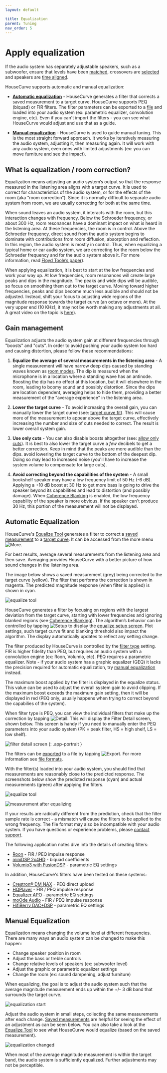 ```yaml
---
layout: default

title: Equalization
parent: Tuning
nav_order: 5
---
```



# Apply equalization
If the audio system has separately adjustable speakers, such as a subwoofer, ensure that levels have been [matched](match_levels.md), crossovers are [selected](crossover.md) and speakers are [time aligned](time_align.md).

HouseCurve supports automatic and manual equalization:

- [**Automatic equalization**](#automatic-equalization) - HouseCurve generates a filter that corrects a saved measurement to a target curve.  HouseCurve supports PEQ (biquad) or FIR filters.  The filter parameters can be exported to a [file](../manual/file_formats.md#filters) and loaded into your audio system (ex: parametric equalizer, convolution engine, etc).  Even if you can't import the filters - you can see what HouseCurve would adjust and use that as a guide.

- [**Manual equalization**](#manual-equalization) - HouseCurve is used to guide manual tuning.  This is the most straight forward approach.  It works by iteratively measuring the audio system, adjusting it, then measuring again.  It will work with any audio system, even ones with limited adjustments (ex: you can move furniture and see the impact).


## What is equalization / room correction?

Equalization means adjusting an audio system’s output so that the response measured in the listening area aligns with a target curve.  It is used to correct for characteristics of the audio system, or for the effects of the room (aka “room correction”).  Since it is normally difficult to separate audio system from room, we are usually correcting for both at the same time.

When sound leaves an audio system, it interacts with the room, but this interaction changes with frequency.  Below the Schroeder frequency, or about 300 Hz, room resonances have a dominant impact on what is heard in the listening area.  At these frequencies, the room is in control.  Above the Schroeder frequency, direct sound from the audio system begins to dominate with contributions from room diffusion, absorption and reflection.  In this region, the audio system is mostly in control.  Thus, when equalizing a typical home or car audio system, we are correcting for the room below the Schroeder frequency and for the audio system above it.  For more information, read [Floyd Toole’s paper](https://www.harman.com/documents/AudioScience_0.pdf)).

When applying equalization, it is best to start at the low frequencies and work your way up.  At low frequencies, room resonances will create large peaks and dips in the magnitude.  The peaks and wide dips will be audible, so focus on smoothing them out to the target curve.  Moving toward higher frequencies, peaks and dips become much less audible and should not be adjusted.  Instead, shift your focus to adjusting wide regions of the magnitude response towards the target curve (an octave or more).  At the very upper end (10 KHz), it may not be worth making any adjustments at all.  A great video on the topic is [here](https://www.youtube.com/watch?v=TwGd0aMn1wE)).


## Gain management

Equalization adjusts the audio system gain at different frequencies through "boosts" and "cuts".  In order to avoid pushing your audio system too hard and causing distortion, please follow these recommendations:

1. **Equalize the average of several measurements in the listening area** - A single measurement will have narrow deep dips caused by standing waves known as [room modes](https://en.wikipedia.org/wiki/Room_modes).  The dip is measured when the microphone is in a location where a standing wave has an antinode.  Boosting the dip has no effect at this location, but it will elsewhere in the room, leading to boomy sound and possibly distortion.  Since the dips are location dependent, averaging helps to hide them, providing a better measurement of the "average experience" in the listening area.

1. **Lower the target curve** - To avoid increasing the overall gain, you can manually lower the target curve (see: [target curve fit](../manual/plot_setup.md#target-curve-fit)).  This will cause more of the measurement to appear above the target curve, effectively increasing the number and size of cuts needed to correct.  The result is lower overall system gain.

1. **Use only cuts** - You can also disable boosts altogether (see: [allow only cuts](../manual/equalize_setup.md#allow-only-cuts)).  It is best to also lower the target curve a *few* decibels to get a better correction.  Keep in mind that the peaks are more audible than the dips. avoid lowering the target curve to the bottom of the deepest dip.  Doing so may lead to increased noise (you'll have to increase the system volume to compensate for large cuts).

1. **Avoid correcting beyond the capabilities of the system** - A small bookshelf speaker may have a low frequency limit of 50 Hz (-6 dB).  Applying a +10 dB boost at 30 Hz to get more bass is going to drive the speaker beyond its capabilities and lead to distortion (and possibly damage).  When [Coherence Blanking](../manual/plot_setup.md#coherence-blanking) is enabled, the low frequency capability of the speaker is more obvious.  If the speaker can't produce 30 Hz, this portion of the measurement will not be displayed.


## Automatic Equalization

HouseCurve's [Equalize Tool](../manual/equalize_tool.md) generates a filter to correct a [saved measurement](../manual/plot_setup.md#saved-measurement) to a [target curve](../manual/plot_setup.md#target-curve).  It can be accessed from the more menu <img src="/assets/img/more.png" alt="More" class="app-icon">.

For best results, average several measurements from the listening area and then save.  Averaging provides HouseCurve with a better picture of how sound changes in the listening area.

The image below shows a saved measurement (grey) being corrected to the target curve (yellow).  The filter that performs the correction is shown in magenta.  The predicted magnitude response (when filter is applied) is shown in cyan.

![equalize tool](/assets/img/equalize_biquads.png "Equalize tool showing correction filters and predicted output")

HouseCurve generates a filter by focusing on regions with the largest deviation from the target curve, starting with lower frequencies and ignoring blanked regions (see [Coherence Blanking](/../manual/plot_setup.md#coherence-blanking)).  The algorithm’s behavior can be controlled by tapping <img src="/assets/img/equalize_setup.png" alt="Setup" class="app-icon"> to display the [equalize setup screen](../manual/equalize_setup.md).  Plot settings, such target curve fit and blanking threshold also impact the algorithm.  The display automatically updates to reflect any setting change.

The filter produced by HouseCurve is controlled by the [filter type](../manual/equalize_setup.md#filter-type) setting.  FIR is higher fidelity than PEQ, but requires an audio system with a convolution engine (ex: Roon, Volumio, etc).  PEQ requires a parametric equalizer.  Note - if your audio system has a graphic equalizer (GEQ) it lacks the precision required for automatic equalization, try [manual equalization](#manual-equalization) instead.

The maximum boost applied by the filter is displayed in the equalize status.  This value can be used to adjust the overall system gain to avoid clipping.  If the maximum boost exceeds the maximum gain setting, then it will be displayed in red (PEQ only, usually happens when trying to correct beyond the capabilies of the system).

When filter type is PEQ, you can view the individual filters that make up the correction by tapping <img src="/assets/img/detail.png" alt="Detail" class="app-icon">.  This will display the Filter Detail screen, shown below.  This screen is handy if you need to manually enter the PEQ parameters into your audio system (PK = peak filter, HS = high shelf, LS = low shelf).

![filter detail screen](/assets/img/equalize_detail.png "Filter details can be imported into your audio system")
{: .app-portrait }

The filters can be [exported](../manual/filter_export.md) to a file by tapping <img src="/assets/img/export.png" alt="Export" class="app-icon">.  For more information see [file formats](../manual/file_formats.md#filters).

With the filter(s) loaded into your audio system, you should find that measurements are reasonably close to the predicted response.  The screenshots below show the predicted response (cyan) and actual measurements (green) after applying the filters.

![equalize tool](/assets/img/equalize_biquads_before.png "Equalize tool's predicted output")

![measurement after equalizing](/assets/img/equalize_measure_after.png "Measured results will be reasonably close to predicted")

If your results are radically different from the prediction, check that the filter sample rate is correct - a mismatch will cause the filters to be applied to the wrong frequency.  The file format may also be incompatible with your audio system.  If you have questions or experience problems, please [contact support](mailto:support@housecurve.com).

The following application notes dive into the details of creating filters:

* [Roon](../appnotes/roon.md) - FIR / PEQ impulse response
* [miniDSP 2x4HD](../appnotes/minidsp.md) - biquad coefficients
* [Volumio3 with FusionDSP](../appnotes/volumio.md) - parametric EQ settings

In addition, HouseCurve's filters have been tested on these systems:

* [Crestron&reg; DM NAX](https://www.crestron.com/Products/Featured-Solutions/Audio-Over-IP) - PEQ direct upload
* [HQPlayer](https://www.signalyst.com/consumer/) - FIR / PEQ impulse response
* [Equalizer APO](https://sourceforge.net/projects/equalizerapo/) - parametric EQ settings
* [moOde Audio](https://moodeaudio.org) - FIR / PEQ impulse response
* [HifiBerry DAC+DSP](https://www.hifiberry.com/shop/boards/hifiberry-dac-dsp/) - parametric EQ settings


## Manual Equalization

Equalization means changing the volume level at different frequencies.  There are many ways an audio system can be changed to make this happen:

* Change speaker position in room
* Adjust the bass or treble controls
* Change relative levels of speakers (ex: subwoofer level)
* Adjust the graphic or parametric equalizer settings
* Change the room (ex: sound dampening, adjust furniture)

When equalizing, the goal is to adjust the audio system such that the average magnitude measurement ends up within the +/- 3 dB band that surrounds the target curve.

![equalization start](/assets/img/equalizer_start.png "Adjust until measurement within target curve band")

Adjust the audio system in small steps, collecting the same measurements after each change.  [Saved measurements](../manual/plot_setup.md#saved-measurement) are helpful for seeing the effect of an adjustment as can be seen below.  You can also take a look at the [Equalize Tool](#automatic-equalization) to see what HouseCurve would equalize (based on the saved measurement).

![equalization changed](/assets/img/equalizer_changed.png "Save measurements to see what adjustment did")

When most of the average magnitude measurement is within the target band, the audio system is sufficiently equalized.  Further adjustments may not be perceptible.




